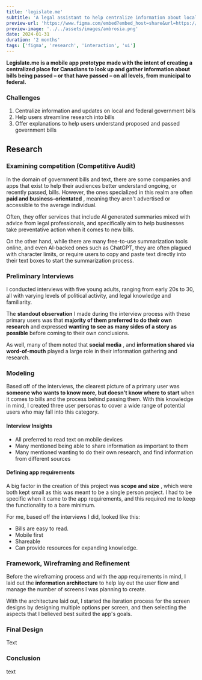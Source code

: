 ```yaml
---
title: 'legislate.me'
subtitle: 'A legal assistant to help centralize information about local, and federal bills in Canada.'
preview-url: 'https://www.figma.com/embed?embed_host=share&url=https://www.figma.com/file/Ri9kmypcbOYjrlSzq3l0Ec/legislate.me?type=design&node-id=171%3A492&mode=design&t=lPL0VxAA92tqak0M-1'
preview-image: '../../assets/images/ambrosia.png'
date: 2024-01-31
duration: '2 months'
tags: ['figma', 'research', 'interaction', 'ui']
---
```


**Legislate.me is a mobile app prototype made with the intent of creating a centralized place for Canadians to look up and gather information about bills being passed – or that have passed – on all levels, from municipal to federal.**

### Challenges

1. Centralize information and updates on local and federal government bills
2. Help users streamline research into bills
3. Offer explanations to help users understand proposed and passed government bills

## Research

### Examining competition (Competitive Audit)

In the domain of government bills and text, there are some companies and apps that exist to help their audiences better understand ongoing, or recently passed, bills. However, the ones specialized in this realm are often **paid and business-orientated** , meaning they aren't advertised or accessible to the average individual.

Often, they offer services that include AI generated summaries mixed with advice from legal professionals, and specifically aim to help businesses take preventative action when it comes to new bills.

On the other hand, while there are many free-to-use summarization tools online, and even AI-backed ones such as ChatGPT, they are often plagued with character limits, or require users to copy and paste text directly into their text boxes to start the summarization process.

### Preliminary Interviews

I conducted interviews with five young adults, ranging from early 20s to 30, all with varying levels of political activity, and legal knowledge and familiarity.

The **standout observation** I made during the interview process with these primary users was that **majority of them preferred to do their own research** and expressed **wanting to see as many sides of a story as possible** before coming to their own conclusions.

As well, many of them noted that **social media** , and **information shared via word-of-mouth** played a large role in their information gathering and research.

### Modeling

Based off of the interviews, the clearest picture of a primary user was **someone who wants to know more, but doesn't know where to start** when it comes to bills and the process behind passing them. With this knowledge in mind, I created three user personas to cover a wide range of potential users who may fall into this category.

#### Interview Insights

- All preferred to read text on mobile devices
- Many mentioned being able to share information as important to them
- Many mentioned wanting to do their own research, and find information from different sources

#### Defining app requirements

A big factor in the creation of this project was **scope and size** , which were both kept small as this was meant to be a single person project. I had to be specific when it came to the app requirements, and this required me to keep the functionality to a bare minimum.

For me, based off the interviews I did, looked like this:

- Bills are easy to read.
- Mobile first
- Shareable
- Can provide resources for expanding knowledge.

### Framework, Wireframing and Refinement

Before the wireframing process and with the app requirements in mind, I laid out the **information architecture** to help lay out the user flow and manage the number of screens I was planning to create.

With the architecture laid out, I started the iteration process for the screen designs by designing multiple options per screen, and then selecting the aspects that I believed best suited the app's goals.

### Final Design

Text

### Conclusion

text
